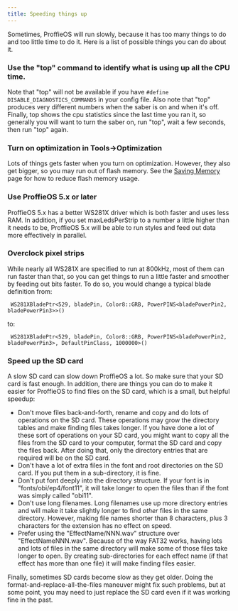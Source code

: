 ```yaml
---
title: Speeding things up
---
```

Sometimes, ProffieOS will run slowly, because it has too many things to do and too little time to do it. Here is a list of possible things you can do about it.


### Use the "top" command to identify what is using up all the CPU time.

Note that "top" will not be available if you have `#define DISABLE_DIAGNOSTICS_COMMANDS` in your config file. Also note that "top" produces very different numbers when the saber is on and when it's off. Finally, top shows the cpu statistics since the last time you ran it, so generally you will want to turn the saber on, run "top", wait a few seconds, then run "top" again.

### Turn on optimization in Tools->Optimization

Lots of things gets faster when you turn on optimization. However, they also get bigger, so you may run out of flash memory. See the [Saving Memory](saving-memory.md) page for how to reduce flash memory usage.

### Use ProffieOS 5.x or later

ProffieOS 5.x has a better WS281X driver which is both faster and uses less RAM. In addition, if you set maxLedsPerStrip to a number a little higher than it needs to be, ProffieOS 5.x will be able to run styles and feed out data more effectively in parallel.

### Overclock pixel strips

While nearly all WS281X are specified to run at 800kHz, most of them can run faster than that, so you can get things to run a little faster and smoother by feeding out bits faster.  To do so, you would change a typical blade definition from:

     WS281XBladePtr<529, bladePin, Color8::GRB, PowerPINS<bladePowerPin2, bladePowerPin3>>()

to:

     WS281XBladePtr<529, bladePin, Color8::GRB, PowerPINS<bladePowerPin2, bladePowerPin3>, DefaultPinClass, 1000000>()


### Speed up the SD card

A slow SD card can slow down ProffieOS a lot. So make sure that your SD card is fast enough. In addition, there are things you can do to make it easier for ProffieOS to find files on the SD card, which is a small, but helpful speedup:

 * Don't move files back-and-forth, rename and copy and do lots of operations on the SD card. These operations may grow the directory tables and make finding files takes longer. If you have done a lot of these sort of operations on your SD card, you might want to copy all the files from the SD card to your computer, format the SD card and copy the files back. After doing that, only the directory entries that are required will be on the SD card.
 * Don't have a lot of extra files in the font and root directories on the SD card. If you put them in a sub-directory, it is fine.
 * Don't put font deeply into the directory structure. If your font is in "fonts/obi/ep4/font11", it will take longer to open the files than if the font was simply called "obi11".
 * Don't use long filenames. Long filenames use up more directory entries and will make it take slightly longer to find *other* files in the same directory. However, making file names shorter than 8 characters, plus 3 characters for the extension has no effect on speed.
 * Prefer using the "EffectName/NNN.wav" structure over "EffectNameNNN.wav". Because of the way FAT32 works, having lots and lots of files in the same directory will make some of those files take longer to open. By creating sub-directories for each effect name (if that effect has more than one file) it will make finding files easier.

Finally, sometimes SD cards become slow as they get older. Doing the format-and-replace-all-the-files maneuver might fix such problems, but at some point, you may need to just replace the SD card even if it was working fine in the past.

